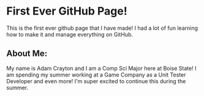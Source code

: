 # First Ever GitHub Page!

This is the first ever github page that I have made! I had a lot of fun learning how to make
it and manage everything on GitHub.

## About Me:
My name is Adam Crayton and I am a Comp Sci Major here at Boise State! I am spending my summer
working at a Game Company as a Unit Tester Developer and even more! I'm super excited to continue this
during the summer.
